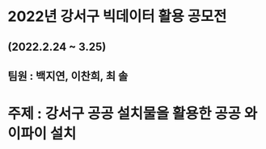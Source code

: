 2022년 강서구 빅데이터 활용 공모전  
=====
## (2022.2.24 ~ 3.25)  
## 팀원 : 백지연, 이찬희, 최 솔 
# 주제 : 강서구 공공 설치물을 활용한 공공 와이파이 설치
